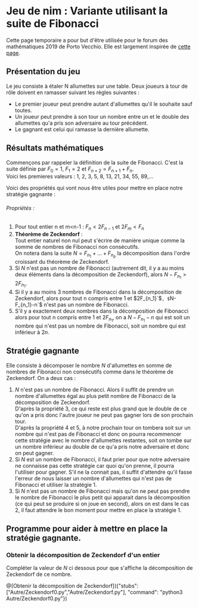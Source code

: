 # Jeu de nim : Variante utilisant la suite de Fibonacci

Cette page temporaire a pour but d'être utilisée pour le forum des mathématiques 2019 de Porto Vecchio. Elle est largement inspirée de [cette page](https://blogdemaths.wordpress.com/2012/06/03/devenez-le-maitre-dune-variante-du-jeu-de-nim/).

## Présentation du jeu

Le jeu consiste à étaler N allumettes sur une table. Deux joueurs à tour de rôle doivent en ramasser suivant les règles suivantes :
- Le premier joueur peut prendre autant d'allumettes qu'il le souhaite sauf toutes.
- Un joueur peut prendre à son tour un nombre entre un et le double des allumettes qu'a pris son adversaire au tour précédent.
- Le gagnant est celui qui ramasse la dernière allumette.

## Résultats mathématiques

Commençons par rappeler la définition de la suite de Fibonacci. C'est la suite définie par $`F_0=1`$, $`F_1=2`$ et $`F_{n+2}=F_{n+1}+F_n`$.  
Voici les premieres valeurs : 1, 2, 3, 5, 8, 13, 21, 34, 55, 89,...

Voici des propriétés qui vont nous être utiles pour mettre en place notre stratégie gagnante :

###### Propriétés :
1. Pour tout entier n et m<n-1 : $`F_n< 2F_{n-1}`$ et $`2F_m<F_n`$ 
2. **Théorème de Zeckendorf** :  
   Tout entier naturel non nul peut s'écrire de manière unique comme la somme de nombres de Fibonacci non consécutifs.  
   On notera dans la suite $`N=F_{n_1}+...+F_{n_p}`$ la décomposition dans l'ordre croissant du théorème de Zeckendorf.
3. Si $`N`$ n'est pas un nombre de Fibonacci (autrement dit, il y a au moins deux éléments dans la décomposition de Zeckendorf), alors $`N-F_{n_1}> 2F_{n_1}`$.
4. Si il y a au moins 3 nombres de Fibonacci dans la décomposition de Zeckendorf, alors pour tout n compris entre 1 et  $2F_{n_1}`$`, $`N-F_{n_1}-n`$ n'est pas un nombre de Fibonacci.
5. S'il y a exactement deux nombres dans la décomposition de Fibonacci alors pour tout n compris entre 1 et $`2F_{n_1}`$, on a $`N-F_{n_1}-n`$ qui est soit un nombre qui n'est pas un nombre de Fibonacci, soit un nombre qui est inférieur à $`2n`$.

## Stratégie gagnante

Elle consiste à décomposer le nombre $`N`$ d'allumettes en somme de nombres de Fibonacci non consécutifs comme dans le théorème de Zeckendorf. On a deux cas :
1. $`N`$ n'est pas un nombre de Fibonacci. Alors il suffit de prendre un nombre d'allumettes égal au plus petit nombre de Fibonacci de la décomposition de Zeckendorf.   
   D'après la propriété 3, ce qui reste est plus grand que le double de ce qu'on a pris donc l'autre joueur ne peut pas gagner lors de son prochain tour.  
   D'après la propriété 4 et 5, à notre prochain tour on tombera soit sur un nombre qui n'est pas de Fibonacci et donc on pourra recommencer cette stratégie avec le nombre d'allumettes restantes, soit on tombe sur un nombre inférieur au double de ce qu'a pris notre adversaire et donc on peut gagner.
2. Si $`N`$ est un nombre de Fibonacci, il faut prier pour que notre adversaire ne connaisse pas cette stratégie car quoi qu'on prenne, il pourra l'utiliser pour gagner. S'il ne la connait pas, il suffit d'attendre qu'il fasse l'erreur de nous laisser un nombre d'allumettes qui n'est pas de Fibonacci et utiliser la stratégie 1.
3. Si $`N`$ n'est pas un nombre de Fibonacci mais qu'on ne peut pas prendre le nombre de Fibonacci le plus petit qui apparait dans la décomposition (ce qui peut se produire si on joue en second), alors on est dans le cas 2, il faut attendre le bon moment pour mettre en place la stratégie 1.

## Programme pour aider à mettre en place la stratégie gagnante.

### Obtenir la décomposition de Zeckendorf d'un entier

Compléter la valeur de $`N`$ ci dessous pour que s'affiche la décomposition de Zeckendorf de ce nombre.  

@[Obtenir la décomposition de Zeckendorf]({"stubs": ["Autre/Zeckendorf0.py","Autre/Zeckendorf.py"], "command": "python3 Autre/Zeckendorf0.py"})
